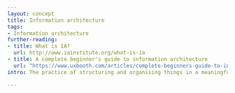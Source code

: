 ```yaml
---
layout: concept
title: Information architecture
tags:
- Information architecture
further-reading:
- title: What is IA?
  url: http://www.iainstitute.org/what-is-ia
- title: A complete beginner's guide to information architecture
  url: "https://www.uxbooth.com/articles/complete-beginners-guide-to-information-architecture/"
intro: The practice of structuring and organising things in a meaningful way.

---
```






